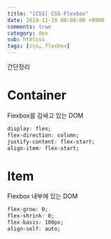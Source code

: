 ```yaml
---
title: "[CSS] CSS Flexbox"
date: 2019-11-19 08:00:00 +0900
comments: true
category: dev
sub: htmlcss
tags: [css, flexbox]
---
```


간단정리

# Container
Flexbox를 감싸고 있는 DOM

```css
display: flex;
flex-direction: column;
justify-content: flex-start;
align-item: flex-start;
```

# Item
Flexbox 내부에 있는 DOM

```css
flex-grow: 0;
flex-shrink: 0;
flex-basis: 100px;
align-self: auto;
```

